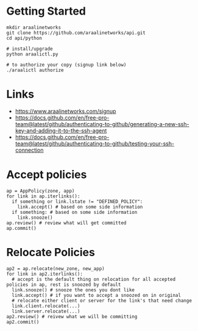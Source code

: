 # Getting Started
```
mkdir araalinetworks
git clone https://github.com/araalinetworks/api.git
cd api/python

# install/upgrade
python araalictl.py

# to authorize your copy (signup link below)
./araalictl authorize
```
# Links
* https://www.araalinetworks.com/signup
* https://docs.github.com/en/free-pro-team@latest/github/authenticating-to-github/generating-a-new-ssh-key-and-adding-it-to-the-ssh-agent
* https://docs.github.com/en/free-pro-team@latest/github/authenticating-to-github/testing-your-ssh-connection

# Accept policies
```
ap = AppPolicy(zone, app)
for link in ap.iterlinks():
  if something or link.lstate != "DEFINED_POLICY":
    link.accept() # based on some side information
  if something: # based on some side information
    link.snooze()
ap.review() # review what will get committed
ap.commit()
```

# Relocate Policies
```
ap2 = ap.relocate(new_zone, new_app)
for link in ap2.iterlinks():
  # accept is the default thing on relocation for all accepted policies in ap, rest is snoozed by default
  link.snooze() # snooze the ones you dont like
  link.accept() # if you want to accept a snoozed on in original
  # relocate either client or server for the link's that need change
  link.client.relocate(...)
  link.server.relocate(...)
ap2.review() # reivew what we will be committing
ap2.commit()
```
